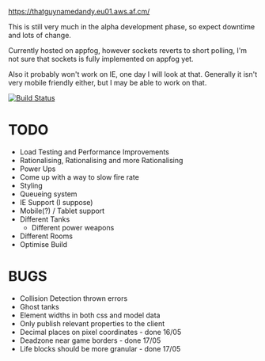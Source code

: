 https://thatguynamedandy.eu01.aws.af.cm/

This is still very much in the alpha development phase, so expect downtime and lots of change.

Currently hosted on appfog, however sockets reverts to short polling, I'm not sure that sockets is fully implemented on appfog yet.

Also it probably won't work on IE, one day I will look at that. Generally it isn't very mobile friendly either, but I may be able to work on that. 

[![Build Status](https://travis-ci.org/thatguynamedandy/playground.png)](https://travis-ci.org/thatguynamedandy/playground)

TODO
====
* Load Testing and Performance Improvements
* Rationalising, Rationalising and more Rationalising 
* Power Ups
* Come up with a way to slow fire rate
* Styling
* Queueing system
* IE Support (I suppose)
* Mobile(?) / Tablet support
* Different Tanks
	* Different power weapons 
* Different Rooms
* Optimise Build

BUGS
====
* Collision Detection thrown errors
* Ghost tanks
* Element widths in both css and model data
* Only publish relevant properties to the client
* Decimal places on pixel coordinates - done 16/05
* Deadzone near game borders -  done 17/05
* Life blocks should be more granular - done 17/05